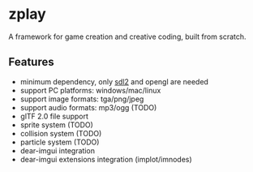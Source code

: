 # zplay
A framework for game creation and creative coding, built from scratch.

## Features
* minimum dependency, only [sdl2](https://www.libsdl.org/) and opengl are needed
* support PC platforms: windows/mac/linux
* support image formats: tga/png/jpeg
* support audio formats: mp3/ogg (TODO)
* glTF 2.0 file support
* sprite system (TODO)
* collision system (TODO)
* particle system (TODO)
* dear-imgui integration
* dear-imgui extensions integration (implot/imnodes)
